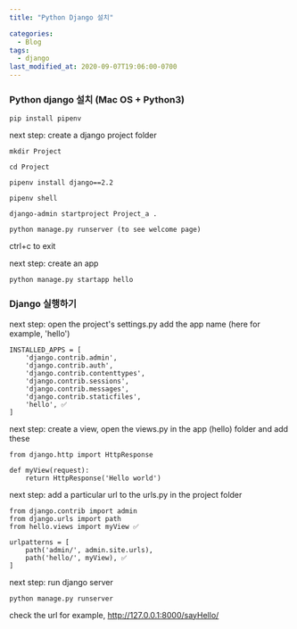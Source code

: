 ```yaml
---
title: "Python Django 설치"

categories:
  - Blog
tags:
  - django
last_modified_at: 2020-09-07T19:06:00-0700
---
```


### Python django 설치 (Mac OS + Python3)

```
pip install pipenv
```

next step: create a django project folder

```
mkdir Project

cd Project

pipenv install django==2.2
```

```
pipenv shell

django-admin startproject Project_a .

python manage.py runserver (to see welcome page)
```

ctrl+c to exit

next step: create an app

```
python manage.py startapp hello
```

### Django 실행하기

next step: open the project's settings.py add the app name (here for example, 'hello')

```
INSTALLED_APPS = [
    'django.contrib.admin',
    'django.contrib.auth',
    'django.contrib.contenttypes',
    'django.contrib.sessions',
    'django.contrib.messages',
    'django.contrib.staticfiles',
    'hello', ✅
]
```

next step: create a view, open the views.py in the app (hello) folder and add these

```
from django.http import HttpResponse

def myView(request):
    return HttpResponse('Hello world')
```

next step: add a particular url to the urls.py in the project folder

```
from django.contrib import admin
from django.urls import path
from hello.views import myView ✅

urlpatterns = [
    path('admin/', admin.site.urls),
    path('hello/', myView), ✅
]

```

next step: run django server

```
python manage.py runserver
```

check the url for example, http://127.0.0.1:8000/sayHello/
